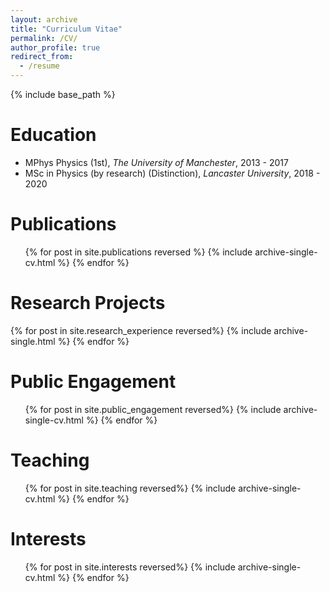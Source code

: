 ```yaml
---
layout: archive
title: "Curriculum Vitae"
permalink: /CV/
author_profile: true
redirect_from:
  - /resume
---
```


{% include base_path %}

Education
======
* MPhys Physics (1st), <i>The University of Manchester</i>, 2013 - 2017
* MSc in Physics (by research) (Distinction), <i>Lancaster University</i>, 2018 - 2020

Publications
======
  <ul>{% for post in site.publications reversed %}
    {% include archive-single-cv.html %}
  {% endfor %}</ul>
  
  
Research Projects
======
{% for post in site.research_experience reversed%}
  {% include archive-single.html %}
{% endfor %}

  
Public Engagement
======
  <ul>{% for post in site.public_engagement reversed%}
    {% include archive-single-cv.html %}
  {% endfor %}</ul>
  
  
Teaching
======
  <ul>{% for post in site.teaching reversed%}
    {% include archive-single-cv.html %}
  {% endfor %}</ul>
  
Interests
======
  <ul>{% for post in site.interests reversed%}
    {% include archive-single-cv.html %}
  {% endfor %}</ul>
